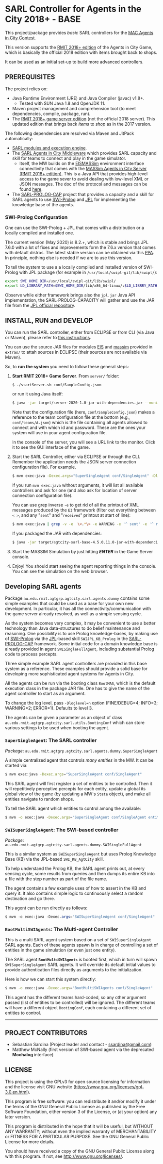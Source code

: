 # SARL Controller for Agents in the City 2018+ - BASE

This project/package provides _basic_ SARL controllers for the [MAC Agents in City Contest](https://multiagentcontest.org/).

This version supports the [RMIT 2018+ edition](https://github.com/ssardina-agts/agtcity-server) of the Agents in City Game, which is basically the official 2018 edition with items brought back to shops.

It can be used as an initial set-up to build more advanced controllers.

## PREREQUISITES

The project relies on:


- Java Runtime Environment (JRE) and Java Compiler (javac) v1.8+. 
    - Tested with SUN Java 1.8 and OpenJDK 11.
- Maven project management and comprehension tool (to meet dependencies, compile, package, run).
- The [RMIT 2018+ game server edition](https://github.com/ssardina-agts/agtcity-server) (not the official 2018 server). This updated edition that brings back _items_ to _shop_ as in the 2017 version.
  
The following  dependencies are resolved via Maven and JitPack automatically:

- [SARL modules and execution engine](http://mvnrepository.com/artifact/io.sarl.maven).
- The [SARL Agents in City Middleware](https://github.com/ssardina-agts/agtcity-sarl-mw) which provides SARL capacity and skill for teams to connect and play in the game simulator.
  - Itself, the MW builds on the [EISMASSim](https://github.com/ssardina-agts/agtcity-server/tree/master/eismassim) environment interface connectivity that comes with the [MASSim Agents in City Server (RMIT 2018+ edition)](https://github.com/ssardina-agts/agtcity-server). This is a Java API that provides high-level access to the game sever to avoid dealing with low-level XML or JSON messages. The doc of the protocol and messages can be found [here](https://github.com/ssardina-agts/agtcity-server/blob/master/docs/eismassim.md).
- The [SARL-PROLOG-CAP](https://github.com/ssardina-agts/sarl-prolog-cap) project that provides a capacity and a skill for SARL agents to use [SWI-Prolog](http://www.swi-prolog.org/) and [JPL](https://jpl7.org/) for implementing the knowledge base of the agents.

### SWI-Prolog Configuration

One can use the SWI-Prolog + JPL that comes with a distribution or a locally compiled and installed one.

The current version (May 2020) is 8.2.+, which is stable and brings JPL 7.6.0 with a lot of fixes and improvements form the 7.6.x version that comes with default distros. The latest stable version can be obtained via this [PPA](https://www.swi-prolog.org/build/PPA.html). In principle, nothing else is needed if we are to use this version.

To tell the system to use a a locally compiled and installed version of SWI-Prolog with JPL package (for example in `/usr/local/swipl-git/lib/swipl/`):

```bash
export SWI_HOME_DIR=/usr/local/swipl-git/lib/swipl/
export LD_LIBRARY_PATH=$SWI_HOME_DIR/lib/x86_64-linux/:$LD_LIBRRY_PATH
```

Observe while either framework brings also the `jpl.jar` Java API implementation, the SARL-PROLOG-CAPACITY will gather and use the JAR file from the [JPL official repository](https://github.com/SWI-Prolog/packages-jpl).

## INSTALL, RUN and DEVELOP

You can run the SARL controller, either from ECLIPSE or from CLI (via Java or Maven), please refer to [this instructions](https://gist.github.com/ssardina/43d6e6f469921e5f692b37304f952d43#4-running-a-sarl-application).

You can use the source JAR files for modules [EIS](https://github.com/eishub/eis) and [massim](https://github.com/eishub/massim) provided in `extras/` to attah sources in ECLIPSE (their sources are not available via Maven).


So, to **run the system** you need to follow these general steps:

1. **Start RMIT 2018+ Game Server**. From `server/` folder:

	```bash
	$ ./startServer.sh conf/SampleConfig.json
	```

	or run it using Java itself:

	```bash
	$ java -jar target/server-2020-1.0-jar-with-dependencies.jar --monitor 8001 -conf conf/SampleConfig.json
	```

	Note that the configuration file (here, `conf/SampleConfig.json`) makes a reference to the team configuration file at the bottom (e.g., `conf/teams/A.json`) which is the file containing all agents allowed to connect and with which id and password. These are the ones your system will use in your agent configuration file.

	In the console of the server, you will see a URL link to the monitor. Click it to see the GUI interface of the game.

2. Start the SARL Controller, either via ECLIPSE or through the CLI. Remember the application needs the JSON server connection configuration file). For example.

	```bash
	$ mvn exec:java -Dexec.args="SuperSingleAgent conf/SingleAgent" -Dloglevel=4
	```

	If you run `mvn exec:java` without arguments, it will list all available controllers and ask for one (and also ask for location of server connection configuration file).
	
	You can use grep inverse `-e` to get rid of all the printout of XML messages produced by the `EI` framework (filter out everything between `< >`, and any "`sent`" and "`received`" printout at start of line):

 	```bash
	$ mvn exec:java | grep -v -e  \<.*\> -e WARNING -e '^ sent' -e '^ received'
	```

	If you packaged the JAR with dependencies:

	```bash
	$ java -jar target/agtcity-sarl-base-4.5.0.11.0-jar-with-dependencies.jar io.sarl.sre.boot.Boot SuperSingleAgent -Dloglevel=4
	```

3. Start the MASSIM Simulation by just hitting **_ENTER_** in the Game Server console.
4. Enjoy! You should start seeing the agent reporting things in the console. You can see the simulation on the web browser.

## Developing SARL agents

Package `au.edu.rmit.agtgrp.agtcity.sarl.agents.dummy` contains some simple examples that could be used as a base for your own new development. In particular, it has all the connectivity/communication with the game server already resolved, as well as a simple sensing cycle.

As the system becomes very complex, it may be convenient to use a better technology than Java data-structures to do belief maintenance and reasoning. One possibility is to use Prolog knowledge-bases, by making use of [SWI-Prolog](https://www.swi-prolog.org/) via the [JPL](https://jpl7.org/)-based skill `SWIJPL_KB_Prolog` in the [SARL-PROLOG-CAP](https://github.com/ssardina-agts/sarl-prolog-cap) framework. Some initial code for a domain knowledge base is already provided in agent `SWISingleFullAgent`, including substantial Prolog code to process percepts.

Three simple example SARL agent controllers are provided in this base system as a reference. These examples should provide a solid base for developing more sophisticated agent systems for Agents in City.

All the agents can be run via the booting class `BootMAS`, which is the default execution class in the package JAR file. One has to give the name of the agent controller to start as an argument.

To change the log level, pass `-Dloglevel=n` option (FINE/DEBUG=4; INFO=3; WARNING=2; ERROR=1). Defaults to level 3.

The agents can be given a parameter as an object of class `au.edu.rmit.agtgrp.agtcity.sarl.utils.BootingConf` which can store various settings to be used when booting the agent.

### **`SuperSingleAgent`**: The SARL controller

_Package_: `au.edu.rmit.agtgrp.agtcity.sarl.agents.dummy.SuperSingleAgent`

A simple centralized agent that controls _many entities_ in the MW. It can be started via:

```bash
$ mvn exec:java -Dexec.args="SuperSingleAgent conf/SingleAgent"
```

This SARL agent will first register a set of entities to be controlled. Then it will repetitively perceptive percepts for each entity, update a global its global view of the game (by updating a MW's `State` object), and make all entities navigate to random shops.

To tell the SARL agent which entities to control among the available:

```bash
$ mvn -o exec:java -Dexec.args="SuperSingleAgent conf/SingleAgent entityA1 entityA2 entityA3" 
```

### **`SWISuperSingleAgent`**: The SWI-based controller

_Package_: `au.edu.rmit.agtgrp.agtcity.sarl.agents.dummy.SWISingleFullAgent`

This is a similar system as `SWISuperSingleAgent` but uses Prolog  Knowledge Base (KB) via the JPL-based `SWI_KB_AgtCity` skill.

To help understand the Prolog KB, the SARL agent prints out, at every sensing cycle, some results from queries and then dumps its entire KB into a file with the step number as part of the file name.

The agent contains a few example uses of how to assert in the KB and query it. It also contains simple logic to continuously select a random destination and go there.

This agent can be run directly as follows:

```java
$ mvn -o exec:java -Dexec.args="SWISuperSingleAgent conf/SingleAgent"
```

### **`BootMultiSWIAgents`**: The Multi-agent Controller

This is a multi SARL agent system based on a set of `SWISuperSingleAgent` SARL agents. Each of these agents spawn is in charge of controlling a set of entities in the game simulation (or even just one entity).

The SARL agent **`BootMultiSWIAgents`** is booted first, which in turn will spawn `SWISuperSingleAgent` SARL agents. It will override its default initial values to provide authentication files directly as arguments to the initialization.

Here is how we can start this system directly:

```bash
$ mvn -o exec:java -Dexec.args="BootMultiSWIAgents conf/SingleAgent"
```

This agent has the different teams hard-coded, so any other argument passed (list of entities to be controlled) will be ignored. The different teams will have a different object 
`BootingConf`, each containing a different set of entities to control.

----------------------------
## PROJECT CONTRIBUTORS

* Sebastian Sardina (Project leader and contact - ssardina@gmail.com)
* Matthew McNally (first version of SWI-based agent via the deprecated **Mochalog** interface)

## LICENSE ##

This project is using the GPLv3 for open source licensing for information and the license visit GNU website (https://www.gnu.org/licenses/gpl-3.0.en.html).

This program is free software: you can redistribute it and/or modify it under the terms of the GNU General Public License as published by the Free Software Foundation, either version 3 of the License, or (at your option) any later version.

This program is distributed in the hope that it will be useful, but WITHOUT ANY WARRANTY; without even the implied warranty of
MERCHANTABILITY or FITNESS FOR A PARTICULAR PURPOSE.  See the GNU General Public License for more details.

You should have received a copy of the GNU General Public License along with this program.  If not, see <http://www.gnu.org/licenses/>.